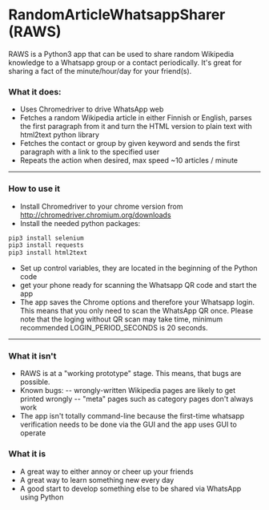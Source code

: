 # RandomArticleWhatsappSharer (RAWS)
RAWS is a Python3 app that can be used to share random Wikipedia knowledge to a Whatsapp group or a contact periodically.
It's great for sharing a fact of the minute/hour/day for your friend(s).

### What it does:
  - Uses Chromedriver to drive WhatsApp web
  - Fetches a random Wikipedia article in either Finnish or English, parses the first paragraph from it and turn the HTML version to plain text with html2text python library
  - Fetches the contact or group by given keyword and sends the first paragraph with a link to the specified user
  - Repeats the action when desired, max speed ~10 articles / minute
  ---
### How to use it
- Install Chromedriver to your chrome version from http://chromedriver.chromium.org/downloads
- Install the needed python packages:
```sh
pip3 install selenium
pip3 install requests
pip3 install html2text
```
- Set up control variables, they are located in the beginning of the Python code
- get your phone ready for scanning the Whatsapp QR code and start the app
- The app saves the Chrome options and therefore your Whatsapp login. This means that you only need to scan the WhatsApp QR once. Please note that the loging without QR scan may take time, minimum recommended LOGIN_PERIOD_SECONDS is 20 seconds.
---
### What it isn't
- RAWS is at a "working prototype" stage. This means, that bugs are possible.
- Known bugs:
-- wrongly-written Wikipedia pages are likely to get printed wrongly
-- "meta" pages such as category pages don't always work
- The app isn't totally command-line because the first-time whatsapp verification needs to be done via the GUI and the app uses GUI to operate
### What it is
- A great way to either annoy or cheer up your friends
- A great way to learn something new every day
- A good start to develop something else to be shared via WhatsApp using Python
  
  
  
  


